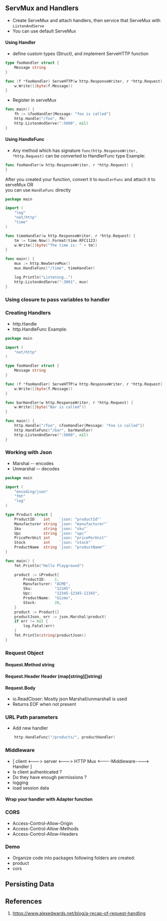 ## ServMux and Handlers
- Create ServeMux and attach handlers, then service that ServeMux with `ListenAndServe`
- You can use default ServeMux
#### Using Handler
- define custom types (Struct), and implement ServeHTTP function
```go
type fooHandler struct {
	Message string
}

func (f *fooHandler) ServeHTTP(w http.ResponseWriter, r *http.Request) {
	w.Write([]byte(f.Message))
}

```
- Register in serveMux
```go
func main() {
	fh := &fooHandler{Message: "foo is called"}
	http.Handle("/foo", fh)
	http.ListenAndServe(":5000", nil)
}
```
#### Using HandleFunc
- Any method which has signature `func(http.ResponseWriter, *http.Request)` can be converted to HandlerFunc type
Example: 
```go
func fooHandler(w http.ResponseWriter, r *http.Request) {
}
```
After you created your function, convert it to `HandlerFunc` and attach it to serveMux OR  
you can use `HandleFunc` directly
```go
package main

import (
	"log"
	"net/http"
	"time"
)

func timeHandler(w http.ResponseWriter, r *http.Request) {
	tm := time.Now().Format(time.RFC1123)
	w.Write([]byte("The time is: " + tm))
}

func main() {
	mux := http.NewServeMux()
	mux.HandleFunc("/time", timeHandler)

	log.Println("Listening..")
	http.ListenAndServe(":3001", mux)
}
```
### Using closure to pass variables to handler

### Creating Handlers
- http.Handle
- http.HandleFunc
Example:
```go
package main

import (
	"net/http"
)

type fooHandler struct {
	Message string
}

func (f *fooHandler) ServeHTTP(w http.ResponseWriter, r *http.Request) {
	w.Write([]byte(f.Message))
}

func barHandler(w http.ResponseWriter, r *http.Request) {
	w.Write([]byte("Bar is called"))
}

func main() {
	http.Handle("/foo", &fooHandler{Message: "Foo is called"})
	http.HandleFunc("/bar", barHandler)
	http.ListenAndServe(":5000", nil)
}

```
### Working with Json
- Marshal -- encodes
- Unmarshal -- decodes
```go
package main

import (
	"encoding/json"
	"fmt"
	"log"
)

type Product struct {
	ProductID    int    `json: "productId"`
	Manufacturer string `json: "manufacturer"`
	Sku          string `json: "sku"`
	Upc          string `json: "upc"`
	PricePerUnit int    `json: "pricePerUnit"`
	Stock        int    `json: "stock"`
	ProductName  string `json: "productName"`
}

func main() {
	fmt.Println("Hello Playground")

	product := &Product{
		ProductID:    1,
		Manufacturer: "ACME",
		Sku:          "12345",
		Upc:          "12345-12345-12345",
		ProductName:  "Gizmo",
		Stock:        28,
	}
	product := Product{}
	productJson, err := json.Marshal(product)
	if err != nil {
		log.Fatal(err)
	}
	fmt.Println(string(productJson))
}
```

### Request Object
#### Request.Method string  
#### Request.Header Header (map[string][]string)  
#### Request.Body  
- io.ReadCloser: Mostly json Marshall/unmarshall is used
- Returns EOF when not present

### URL Path parameters
- Add new handler
```go
	http.HandleFunc("/products/", productHandler)
```

### Middleware
- [ client <---> server <---> HTTP Mux <----Middleware----> Handler ]
- Is client authenticated ? 
- Do they have enough permissions ?
- logging
- load session data

#### Wrap your handler with Adapter function

### CORS
- Access-Control-Allow-Origin
- Access-Control-Allow-Methods
- Access-Control-Allow-Headers
### Demo
- Organize code into packages
following folders are created:
- product
- cors

## Persisting Data

## References
1. https://www.alexedwards.net/blog/a-recap-of-request-handling
